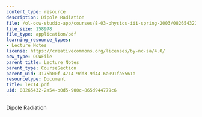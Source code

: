 ```yaml
---
content_type: resource
description: Dipole Radiation
file: /ol-ocw-studio-app/courses/8-03-physics-iii-spring-2003/082654322a54b0d5900c865d944779c6_lec14.pdf
file_size: 158978
file_type: application/pdf
learning_resource_types:
- Lecture Notes
license: https://creativecommons.org/licenses/by-nc-sa/4.0/
ocw_type: OCWFile
parent_title: Lecture Notes
parent_type: CourseSection
parent_uid: 3175b00f-4714-9dd3-9d44-6a091fa5561a
resourcetype: Document
title: lec14.pdf
uid: 08265432-2a54-b0d5-900c-865d944779c6
---
```

Dipole Radiation